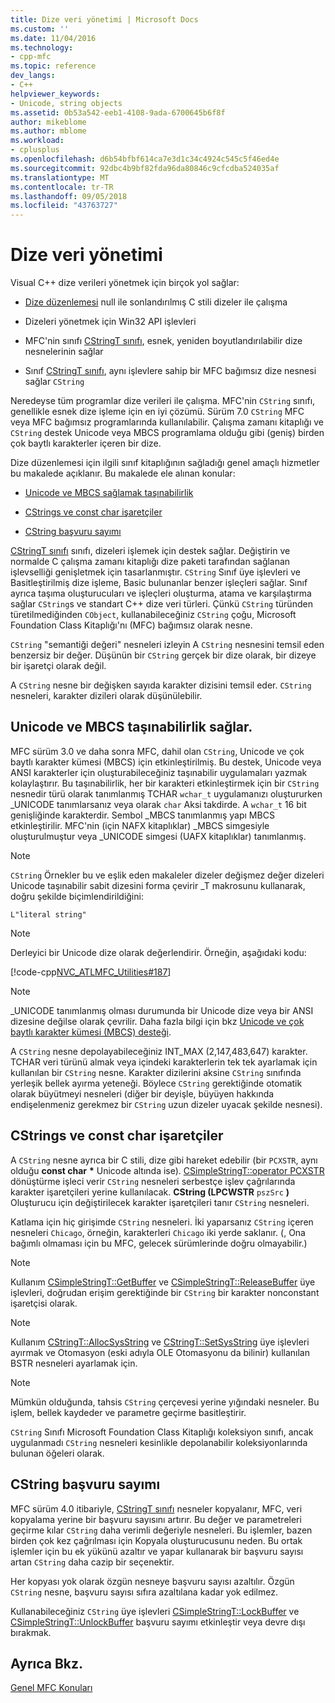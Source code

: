 ```yaml
---
title: Dize veri yönetimi | Microsoft Docs
ms.custom: ''
ms.date: 11/04/2016
ms.technology:
- cpp-mfc
ms.topic: reference
dev_langs:
- C++
helpviewer_keywords:
- Unicode, string objects
ms.assetid: 0b53a542-eeb1-4108-9ada-6700645b6f8f
author: mikeblome
ms.author: mblome
ms.workload:
- cplusplus
ms.openlocfilehash: d6b54bfbf614ca7e3d1c34c4924c545c5f46ed4e
ms.sourcegitcommit: 92dbc4b9bf82fda96da80846c9cfcdba524035af
ms.translationtype: MT
ms.contentlocale: tr-TR
ms.lasthandoff: 09/05/2018
ms.locfileid: "43763727"
---
```

# <a name="string-data-management"></a>Dize veri yönetimi

Visual C++ dize verileri yönetmek için birçok yol sağlar:

- [Dize düzenlemesi](../c-runtime-library/string-manipulation-crt.md) null ile sonlandırılmış C stili dizeler ile çalışma

- Dizeleri yönetmek için Win32 API işlevleri

- MFC'nin sınıfı [CStringT sınıfı](../atl-mfc-shared/reference/cstringt-class.md), esnek, yeniden boyutlandırılabilir dize nesnelerinin sağlar

- Sınıf [CStringT sınıfı](../atl-mfc-shared/reference/cstringt-class.md), aynı işlevlere sahip bir MFC bağımsız dize nesnesi sağlar `CString`

Neredeyse tüm programlar dize verileri ile çalışma. MFC'nin `CString` sınıfı, genellikle esnek dize işleme için en iyi çözümü. Sürüm 7.0 `CString` MFC veya MFC bağımsız programlarında kullanılabilir. Çalışma zamanı kitaplığı ve `CString` destek Unicode veya MBCS programlama olduğu gibi (geniş) birden çok baytlı karakterler içeren bir dize.

Dize düzenlemesi için ilgili sınıf kitaplığının sağladığı genel amaçlı hizmetler bu makalede açıklanır. Bu makalede ele alınan konular:

- [Unicode ve MBCS sağlamak taşınabilirlik](#_core_unicode_and_mbcs_provide_portability)

- [CStrings ve const char işaretçiler](#_core_cstrings_and_const_char_pointers)

- [CString başvuru sayımı](#_core_cstring_reference_counting)

[CStringT sınıfı](../atl-mfc-shared/reference/cstringt-class.md) sınıfı, dizeleri işlemek için destek sağlar. Değiştirin ve normalde C çalışma zamanı kitaplığı dize paketi tarafından sağlanan işlevselliği genişletmek için tasarlanmıştır. `CString` Sınıf üye işlevleri ve Basitleştirilmiş dize işleme, Basic bulunanlar benzer işleçleri sağlar. Sınıf ayrıca taşıma oluşturucuları ve işleçleri oluşturma, atama ve karşılaştırma sağlar `CString`s ve standart C++ dize veri türleri. Çünkü `CString` türünden türetilmediğinden `CObject`, kullanabileceğiniz `CString` çoğu, Microsoft Foundation Class Kitaplığı'nı (MFC) bağımsız olarak nesne.

`CString` "semantiği değeri" nesneleri izleyin A `CString` nesnesini temsil eden benzersiz bir değer. Düşünün bir `CString` gerçek bir dize olarak, bir dizeye bir işaretçi olarak değil.

A `CString` nesne bir değişken sayıda karakter dizisini temsil eder. `CString` nesneleri, karakter dizileri olarak düşünülebilir.

##  <a name="_core_unicode_and_mbcs_provide_portability"></a> Unicode ve MBCS taşınabilirlik sağlar.

MFC sürüm 3.0 ve daha sonra MFC, dahil olan `CString`, Unicode ve çok baytlı karakter kümesi (MBCS) için etkinleştirilmiş. Bu destek, Unicode veya ANSI karakterler için oluşturabileceğiniz taşınabilir uygulamaları yazmak kolaylaştırır. Bu taşınabilirlik, her bir karakteri etkinleştirmek için bir `CString` nesnedir türü olarak tanımlanmış TCHAR `wchar_t` uygulamanızı oluştururken _UNICODE tanımlarsanız veya olarak `char` Aksi takdirde. A `wchar_t` 16 bit genişliğinde karakterdir. Sembol _MBCS tanımlanmış yapı MBCS etkinleştirilir. MFC'nin (için NAFX kitaplıklar) _MBCS simgesiyle oluşturulmuştur veya _UNICODE simgesi (UAFX kitaplıklar) tanımlanmış.

> [!NOTE]
>  `CString` Örnekler bu ve eşlik eden makaleler dizeler değişmez değer dizeleri Unicode taşınabilir sabit dizesini forma çevirir _T makrosunu kullanarak, doğru şekilde biçimlendirildiğini:

`L"literal string"`

> [!NOTE]
>  Derleyici bir Unicode dize olarak değerlendirir. Örneğin, aşağıdaki kodu:

[!code-cpp[NVC_ATLMFC_Utilities#187](../atl-mfc-shared/codesnippet/cpp/string-data-management_1.cpp)]

> [!NOTE]
>  _UNICODE tanımlanmış olması durumunda bir Unicode dize veya bir ANSI dizesine değilse olarak çevrilir. Daha fazla bilgi için bkz [Unicode ve çok baytlı karakter kümesi (MBCS) desteği](../atl-mfc-shared/unicode-and-multibyte-character-set-mbcs-support.md).

A `CString` nesne depolayabileceğiniz INT_MAX (2,147,483,647) karakter. TCHAR veri türünü almak veya içindeki karakterlerin tek tek ayarlamak için kullanılan bir `CString` nesne. Karakter dizilerini aksine `CString` sınıfında yerleşik bellek ayırma yeteneği. Böylece `CString` gerektiğinde otomatik olarak büyütmeyi nesneleri (diğer bir deyişle, büyüyen hakkında endişelenmeniz gerekmez bir `CString` uzun dizeler uyacak şekilde nesnesi).

##  <a name="_core_cstrings_and_const_char_pointers"></a> CStrings ve const char işaretçiler

A `CString` nesne ayrıca bir C stili, dize gibi hareket edebilir (bir `PCXSTR`, aynı olduğu **const char** <strong>\*</strong> Unicode altında ise). [CSimpleStringT::operator PCXSTR](../atl-mfc-shared/reference/csimplestringt-class.md#operator_pcxstr) dönüştürme işleci verir `CString` nesneleri serbestçe işlev çağrılarında karakter işaretçileri yerine kullanılacak. **CString (LPCWSTR** `pszSrc` **)** Oluşturucu için değiştirilecek karakter işaretçileri tanır `CString` nesneleri.

Katlama için hiç girişimde `CString` nesneleri. İki yaparsanız `CString` içeren nesneleri `Chicago`, örneğin, karakterleri `Chicago` iki yerde saklanır. (, Ona bağımlı olmaması için bu MFC, gelecek sürümlerinde doğru olmayabilir.)

> [!NOTE]
>  Kullanım [CSimpleStringT::GetBuffer](../atl-mfc-shared/reference/csimplestringt-class.md#getbuffer) ve [CSimpleStringT::ReleaseBuffer](../atl-mfc-shared/reference/csimplestringt-class.md#releasebuffer) üye işlevleri, doğrudan erişim gerektiğinde bir `CString` bir karakter nonconstant işaretçisi olarak.

> [!NOTE]
>  Kullanım [CStringT::AllocSysString](../atl-mfc-shared/reference/cstringt-class.md#allocsysstring) ve [CStringT::SetSysString](../atl-mfc-shared/reference/cstringt-class.md#setsysstring) üye işlevleri ayırmak ve Otomasyon (eski adıyla OLE Otomasyonu da bilinir) kullanılan BSTR nesneleri ayarlamak için.

> [!NOTE]
>  Mümkün olduğunda, tahsis `CString` çerçevesi yerine yığındaki nesneler. Bu işlem, bellek kaydeder ve parametre geçirme basitleştirir.

`CString` Sınıfı Microsoft Foundation Class Kitaplığı koleksiyon sınıfı, ancak uygulanmadı `CString` nesneleri kesinlikle depolanabilir koleksiyonlarında bulunan öğeleri olarak.

##  <a name="_core_cstring_reference_counting"></a> CString başvuru sayımı

MFC sürüm 4.0 itibariyle, [CStringT sınıfı](../atl-mfc-shared/reference/cstringt-class.md) nesneler kopyalanır, MFC, veri kopyalama yerine bir başvuru sayısını artırır. Bu değer ve parametreleri geçirme kılar `CString` daha verimli değeriyle nesneleri. Bu işlemler, bazen birden çok kez çağrılması için Kopyala oluşturucusunu neden. Bu ortak işlemler için bu ek yükünü azaltır ve yapar kullanarak bir başvuru sayısı artan `CString` daha cazip bir seçenektir.

Her kopyası yok olarak özgün nesneye başvuru sayısı azaltılır. Özgün `CString` nesne, başvuru sayısı sıfıra azaltılana kadar yok edilmez.

Kullanabileceğiniz `CString` üye işlevleri [CSimpleStringT::LockBuffer](../atl-mfc-shared/reference/csimplestringt-class.md#lockbuffer) ve [CSimpleStringT::UnlockBuffer](../atl-mfc-shared/reference/csimplestringt-class.md#unlockbuffer) başvuru sayımı etkinleştir veya devre dışı bırakmak.

## <a name="see-also"></a>Ayrıca Bkz.

[Genel MFC Konuları](../mfc/general-mfc-topics.md)


